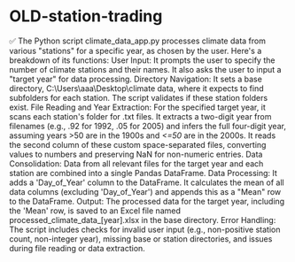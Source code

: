 # OLD-station-trading
✅
The Python script climate_data_app.py processes climate data from various "stations" for a specific year, as chosen by the user.
Here's a breakdown of its functions:
User Input: It prompts the user to specify the number of climate stations and their names. It also asks the user to input a "target year" for data processing.
Directory Navigation: It sets a base directory, C:\Users\aaa\Desktop\climate data, where it expects to find subfolders for each station. The script validates if these station folders exist.
File Reading and Year Extraction: For the specified target year, it scans each station's folder for .txt files. It extracts a two-digit year from filenames (e.g., .92 for 1992, .05 for 2005) and infers the full four-digit year, assuming years >50 are in the 1900s and _<=50_ are in the 2000s. It reads the second column of these custom space-separated files, converting values to numbers and preserving NaN for non-numeric entries.
Data Consolidation: Data from all relevant files for the target year and each station are combined into a single Pandas DataFrame.
Data Processing:
It adds a 'Day_of_Year' column to the DataFrame.
It calculates the mean of all data columns (excluding 'Day_of_Year') and appends this as a "Mean" row to the DataFrame.
Output: The processed data for the target year, including the 'Mean' row, is saved to an Excel file named processed_climate_data_[year].xlsx in the base directory.
Error Handling: The script includes checks for invalid user input (e.g., non-positive station count, non-integer year), missing base or station directories, and issues during file reading or data extraction.
